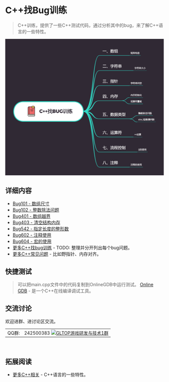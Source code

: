 # C++找Bug训练
> C++训练，提供了一些C++测试代码，通过分析其中的bug，来了解C++语言的一些特性。

![概要](./exports/C++找Bug训练.png?raw=true)

## 详细内容
* [Bug101 - 数组尺寸](./mds/bugs/bug101.md)
* [Bug102 - 整数除法问题](./mds/bugs/bug102.md)
* [Bug401 - 数组越界](./mds/bugs/bug102.md)
* [Bug403 - 清空结构内存](./mds/bugs/bug403.md)
* [Bug542 - 指定长度的整形数](./mds/bugs/bug542.md)
* [Bug602 - 注释使用](./mds/bugs/bug602.md)
* [Bug604 - 宏的使用](./mds/bugs/bug604.md)
* [更多C++找bug训练](https://github.com/gonglei007/cpp-bugs-killer/blob/main/mds/C++找bug训练.md) - TODO: 整理并分开列出每个bug问题。
* [更多C++常见问题](https://github.com/gonglei007/cpp-bugs-killer/blob/main/mds/C++常见问题.md) - 比如野指针、内存对齐。

## 快捷测试
> 可以把main.cpp文件中的代码复制到OnlineGDB中运行测试。
> [Online GDB](https://www.onlinegdb.com/online_c++_compiler) - 是一个C++在线编译调试工具。

## 交流讨论
欢迎进群、进讨论区交流。

|  |  |
| --- | -------- |
| QQ群: | 242500383 [![GLTOP游戏研发与技术1群](https://pub.idqqimg.com/wpa/images/group.png)](https://qm.qq.com/cgi-bin/qm/qr?k=fy4Z65nE-5Jd1ay8FkJpDc9iPJyW3d38&jump_from=webapi) |

<br/>

## 拓展阅读
* [更多C++相关](https://github.com/gonglei007/GameDevMind/blob/main/mds/1.1.2.C++语言.md) - C++语言的一些特性。
